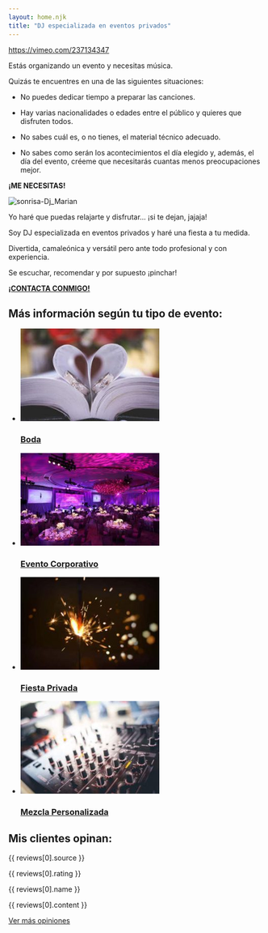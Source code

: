 ```yaml
---
layout: home.njk
title: "DJ especializada en eventos privados"
---
```


[//]: # ([velocity type="vimeo" id="237134347" img="https://djmarian.com/wp/wp-content/uploads/portada-video-djmarian.webp" options="width="300"&height="150"&frameborder="0"&allowfullscreen="allowfullscreen"" alt="Play" color="#FFFFFF" bkg\_color="#FF0000"\]#])

https://vimeo.com/237134347

Estás organizando un evento y necesitas música.

Quizás te encuentres en una de las siguientes situaciones:

 - No puedes dedicar tiempo a preparar las canciones.  
  
 - Hay varias nacionalidades o edades entre el público y quieres que disfruten todos.  
  
 - No sabes cuál es, o no tienes, el material técnico adecuado.  
  
 - No sabes como serán los acontecimientos el día elegido y, además, el día del evento, créeme que necesitarás cuantas menos preocupaciones mejor.

**¡ME NECESITAS!**

![sonrisa-Dj_Marian](https://djmarian.com/wp/wp-content/uploads/sonrie.webp)

Yo haré que puedas relajarte y disfrutar... ¡si te dejan, jajaja!

Soy DJ especializada en eventos privados y haré una fiesta a tu medida.

Divertida, camaleónica y versátil pero ante todo profesional y con experiencia.

Se escuchar, recomendar y por supuesto ¡pinchar!

[**¡CONTACTA CONMIGO!**](/contacto/)

## Más información según tu tipo de evento:

- [![Páginas de un libro en forma de corazón con un anillo a cada lado](src/assets/images/djmarian-bodas-275x183.jpg)](/bodas/)
    
    ### [Boda](/bodas/)
    
- [![Evento corporativo en salón iluminado en rosa](src/assets/images/djmarian-evento-corporativo-275x183.jpg)](/eventos-corporativos/)
    
    ### [Evento Corporativo](/eventos-corporativos/)
    
- [![Bengala encendida en la oscuridad](src/assets/images/djmarian-fiestas-privadas-275x183.jpg)](/fiestas-privadas/)
    
    ### [Fiesta Privada](/fiestas-privadas/)
    
- [![Mesa de mezclas de DJ](src/assets/images/djmarian-mezclas-personalizadas-275x183.jpg)](/mezclas-personalizadas/)
    
    ### [Mezcla Personalizada](/mezclas-personalizadas/)
    

## Mis clientes opinan:

{{ reviews[0].source }}

{{ reviews[0].rating }}

{{ reviews[0].name }}

{{ reviews[0].content }}

[Ver más opiniones](/opiniones/)

